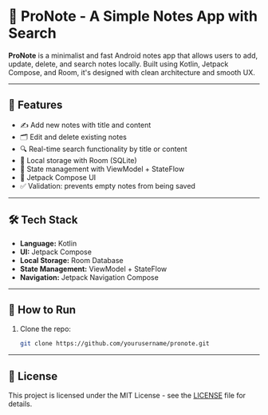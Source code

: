 # 📝 ProNote - A Simple Notes App with Search

**ProNote** is a minimalist and fast Android notes app that allows users to add, update, delete, and search notes locally. Built using Kotlin, Jetpack Compose, and Room, it's designed with clean architecture and smooth UX.

---

## 🚀 Features

- ✍️ Add new notes with title and content
- 🗂 Edit and delete existing notes
- 🔍 Real-time search functionality by title or content
- 💾 Local storage with Room (SQLite)
- 🧠 State management with ViewModel + StateFlow
- 🎨 Jetpack Compose UI
- ✅ Validation: prevents empty notes from being saved

---

## 🛠 Tech Stack

- **Language:** Kotlin
- **UI:** Jetpack Compose
- **Local Storage:** Room Database
- **State Management:** ViewModel + StateFlow
- **Navigation:** Jetpack Navigation Compose

---

## 📲 How to Run

1. Clone the repo:
   ```bash
   git clone https://github.com/yourusername/pronote.git

   
---

## 📄 License

This project is licensed under the MIT License - see the [LICENSE](LICENSE) file for details.


